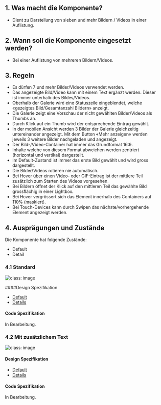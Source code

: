 ## 1. Was macht die Komponente?
* Dient zu Darstellung von sieben und mehr Bildern / Videos in einer Auflistung.

## 2. Wann soll die Komponente eingesetzt werden? 
* Bei einer Auflistung von mehreren Bildern/Videos.

## 3. Regeln 
* Es dürfen 7 und mehr Bilder/Videos verwendet werden.
* Das angezeigte Bild/Video kann mit einem Text ergänzt werden. Dieser ist immer unterhalb des Bildes/Videos.
* Oberhalb der Galerie wird eine Statuszeile eingeblendet, welche «gezeigtes Bild/Gesamtanzahl Bildern» anzeigt.
* Die Galerie zeigt eine Vorschau der nicht gewählten Bilder/Videos als Thumbs an.
* Durch Klick auf ein Thumb wird der entsprechende Eintrag gewählt.
* In der mobilen Ansicht werden 3 Bilder der Galerie gleichzeitig untereinander angezeigt. Mit dem Button «Mehr anzeigen» werden jeweils 3 weitere Bilder nachgeladen und angezeigt.
* Der Bild-/Video-Container hat immer das Grundformat 16:9.
* Inhalte welche von diesem Format abweichen werden zentriert (horizontal und vertikal) dargestellt.
* Im Default-Zustand ist immer das erste Bild gewählt und wird gross dargestellt.
* Die Bilder/Videos rotieren nie automatisch.
* Bei Hover über einen Video- oder GIF-Eintrag ist der mittlere Teil zusätzlich zum Starten des Videos vorgesehen.
* Bei Bildern öffnet der Klick auf den mittleren Teil das gewählte Bild grossflächig in einer Lightbox.
* Bei Hover vergrössert sich das Element innerhalb des Containers auf 110% (maskiert).
* Bei Touch-Devices kann durch Swipen das nächste/vorhergehende Element angezeigt werden.

## 4. Ausprägungen und Zustände
Die Komponente hat folgende Zustände:
* Default
* Detail

### 4.1 Standard
![](https://raw.githubusercontent.com/sbb-design-systems/sbb-design-system/master/website/components/mediagallery/images/mediagallery_default.png 'class: image') 

####Design Spezifikation
* [Default](https://sbb.invisionapp.com/d/main#/console/15744722/345074098/inspect)
* [Details](https://sbb.invisionapp.com/d/main#/console/15744722/345074099/inspect)

#### Code Spezifikation
In Bearbeitung.

### 4.2 Mit zusätzlichem Text
![](https://raw.githubusercontent.com/sbb-design-systems/sbb-design-system/master/website/components/mediagallery/images/mediagallery_text.png 'class: image') 

#### Design Spezifikation
* [Default](https://sbb.invisionapp.com/d/main#/console/15744722/345074100/inspect)
* [Details](https://sbb.invisionapp.com/d/main#/console/15744722/345074101/inspect)

#### Code Spezifikation
In Bearbeitung.